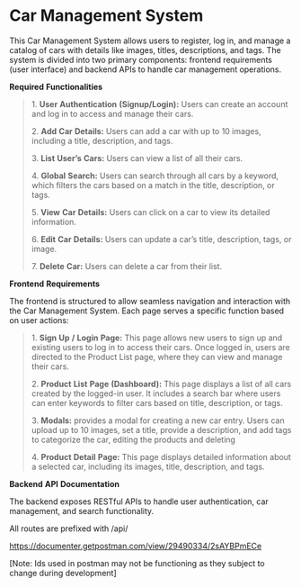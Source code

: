  # Car Management System

This Car Management System allows users to register, log in, and manage
a catalog of cars with details like images, titles, descriptions, and
tags. The system is divided into two primary components: frontend
requirements (user interface) and backend APIs to handle car management
operations.

**Required** **Functionalities**

> 1\. **User** **Authentication** **(Signup/Login):** Users can create
> an account and log in to access and manage their cars.
>
> 2\. **Add** **Car** **Details:** Users can add a car with up to 10
> images, including a title, description, and tags.
>
> 3\. **List** **User’s** **Cars:** Users can view a list of all their
> cars.
>
> 4\. **Global** **Search:** Users can search through all cars by a
> keyword, which filters the cars based on a match in the title,
> description, or tags.
>
> 5\. **View** **Car** **Details:** Users can click on a car to view its
> detailed information.
>
> 6\. **Edit** **Car** **Details:** Users can update a car’s title,
> description, tags, or image.
>
> 7\. **Delete** **Car:** Users can delete a car from their list.

**Frontend** **Requirements**

The frontend is structured to allow seamless navigation and interaction
with the Car Management System. Each page serves a specific function
based on user actions:

> 1\. **Sign** **Up** **/** **Login** **Page:** This page allows new
> users to sign up and existing users to log in to access their cars.
> Once logged in, users are directed to the Product List page, where
> they can view and manage their cars.
>
> 2\. **Product** **List** **Page** **(Dashboard):** This page displays
> a list of all cars created by the logged-in user. It includes a search
> bar where users can enter keywords to filter cars based on title,
> description, or tags.
>
> 3\. **Modals:** provides a modal for creating a new car entry. Users
> can upload up to 10 images, set a title, provide a description, and
> add tags to categorize the car, editing the products and deleting
>
> 4\. **Product** **Detail** **Page:** This page displays detailed
> information about a selected car, including its images, title,
> description, and tags.

**Backend** **API** **Documentation**

The backend exposes RESTful APIs to handle user authentication, car
management, and search functionality.

All routes are prefixed with /api/

[<u>https://documenter.getpostman.com/view/29490334/2sAYBPmECe</u>](https://documenter.getpostman.com/view/29490334/2sAYBPmECe)

\[Note: Ids used in postman may not be functioning as they subject to
change during development\]
